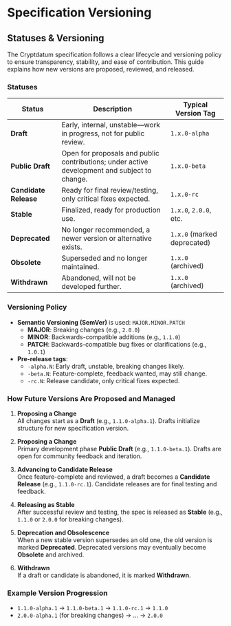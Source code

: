 # Specification Versioning

## Statuses & Versioning

The Cryptdatum specification follows a clear lifecycle and versioning policy to ensure transparency, stability, and ease of contribution. This guide explains how new versions are proposed, reviewed, and released.

### Statuses

| Status                | Description                                                                                  | Typical Version Tag         |
| --------------------- | -------------------------------------------------------------------------------------------- | --------------------------- |
| **Draft**             | Early, internal, unstable—work in progress, not for public review.                           | `1.x.0-alpha`               |
| **Public Draft**      | Open for proposals and public contributions; under active development and subject to change. | `1.x.0-beta`                |
| **Candidate Release** | Ready for final review/testing, only critical fixes expected.                                | `1.x.0-rc`                  |
| **Stable**            | Finalized, ready for production use.                                                         | `1.x.0`, `2.0.0`, etc.      |
| **Deprecated**        | No longer recommended, a newer version or alternative exists.                                | `1.x.0` (marked deprecated) |
| **Obsolete**          | Superseded and no longer maintained.                                                         | `1.x.0` (archived)          |
| **Withdrawn**         | Abandoned, will not be developed further.                                                    | `1.x.0` (archived)          |

### Versioning Policy

- **Semantic Versioning (SemVer)** is used: `MAJOR.MINOR.PATCH`
  - **MAJOR**: Breaking changes (e.g., `2.0.0`)
  - **MINOR**: Backwards-compatible additions (e.g., `1.1.0`)
  - **PATCH**: Backwards-compatible bug fixes or clarifications (e.g., `1.0.1`)
- **Pre-release tags**:
  - `-alpha.N`: Early draft, unstable, breaking changes likely.
  - `-beta.N`: Feature-complete, feedback wanted, may still change.
  - `-rc.N`: Release candidate, only critical fixes expected.

### How Future Versions Are Proposed and Managed

1. **Proposing a Change**  
   All changes start as a **Draft** (e.g., `1.1.0-alpha.1`). Drafts initialize structure for new specification version.

2. **Proposing a Change**  
   Primary development phase **Public Draft** (e.g., `1.1.0-beta.1`). Drafts are open for community feedback and iteration.

3. **Advancing to Candidate Release**  
   Once feature-complete and reviewed, a draft becomes a **Candidate Release** (e.g., `1.1.0-rc.1`). Candidate releases are for final testing and feedback.

4. **Releasing as Stable**  
   After successful review and testing, the spec is released as **Stable** (e.g., `1.1.0` or `2.0.0` for breaking changes).

5. **Deprecation and Obsolescence**  
   When a new stable version supersedes an old one, the old version is marked **Deprecated**. Deprecated versions may eventually become **Obsolete** and archived.

6. **Withdrawn**  
   If a draft or candidate is abandoned, it is marked **Withdrawn**.

### Example Version Progression

- `1.1.0-alpha.1` → `1.1.0-beta.1` → `1.1.0-rc.1` → `1.1.0`
- `2.0.0-alpha.1` (for breaking changes) → ... → `2.0.0`
